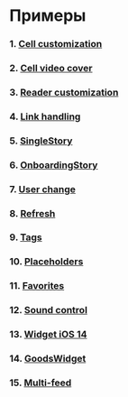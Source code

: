 # Примеры

### 1. [Cell customization](CustomCell.md)
### 2. [Cell video cover](VideoCover.md)
### 3. [Reader customization](Reader.md)
### 4. [Link handling](Links.md)
### 5. [SingleStory](SingleStory.md)
### 6. [OnboardingStory](OnboardingStory.md)
### 7. [User change](UserChange.md)
### 8. [Refresh](Refresh.md)
### 9. [Tags](Tags.md)
### 10. [Placeholders](Placeholders.md)
### 11. [Favorites](Favorites.md)
### 12. [Sound control](Sound.md)
### 13. [Widget iOS 14](Widget.md)
### 14. [GoodsWidget](GoodsWidget.md)
### 15. [Multi-feed](Multifeed.md)